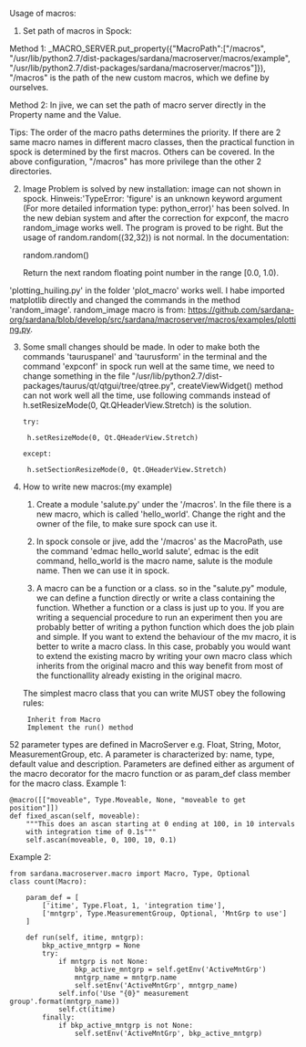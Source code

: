 Usage of macros: 

1. Set path of macros in Spock:

Method 1: 
_MACRO_SERVER.put_property({"MacroPath":["/macros", "/usr/lib/python2.7/dist-packages/sardana/macroserver/macros/example", "/usr/lib/python2.7/dist-packages/sardana/macroserver/macros"]}), "/macros" is the path of the new custom macros, which we define by ourselves. 

Method 2: 
In jive, we can set the path of macro server directly in the Property name and the Value. 

Tips: The order of the macro paths determines the priority. If there are 2 same macro names in different macro classes, then the practical function in spock is determined by the first macros. Others can be covered. In the above configuration, "/macros" has more privilege than the other 2 directories. 


2. Image Problem is solved by new installation: image can not shown in spock. Hinweis:'TypeError: 'figure' is an unknown keyword argument
(For more detailed information type: python_error)' has been solved. In the new debian system and after the correction for expconf, the macro random_image works well. The program is proved to be right. But the usage of random.random((32,32)) is not normal. In the documentation: 
    

    random.random()

    Return the next random floating point number in the range [0.0, 1.0).
    
    
 'plotting_huiling.py' in the folder 'plot_macro' works well. I habe imported matplotlib directly and changed the commands in the method 'random_image'. random_image macro is from: https://github.com/sardana-org/sardana/blob/develop/src/sardana/macroserver/macros/examples/plotting.py.

3.  Some small changes should be made. In oder to make both the commands 'tauruspanel' and 'taurusform' in the terminal and the command 'expconf' in spock run well at the same time, we need to change something in the file "/usr/lib/python2.7/dist-packages/taurus/qt/qtgui/tree/qtree.py", createViewWidget() method can not work well all the time, use following commands instead of h.setResizeMode(0, Qt.QHeaderView.Stretch) is the solution.  


    
        try:
    
         h.setResizeMode(0, Qt.QHeaderView.Stretch)
         
        except:
     
         h.setSectionResizeMode(0, Qt.QHeaderView.Stretch)
         
 
4. How to write new macros:(my example)

    1. Create a module 'salute.py' under the '/macros'. In the file there is a new macro, which is called 'hello_world'. Change the right and the owner of the file, to make sure spock can use it. 

    2. In spock console or jive, add the '/macros' as the MacroPath, use the command 'edmac hello_world salute', edmac is the edit command, hello_world is the macro name, salute is the module name. Then we can use it in spock. 
    
   3.  A macro can be a function or a class.  so in the "salute.py" module, we can define a function directly or write a class containing the function. Whether a function or a class is just up to you. If you are writing a sequencial procedure to run an experiment then you are probably better of writing a python function which does the job plain and simple. If you want to extend the behaviour of the mv macro, it is better to write a macro class. In this case, probably you would want to extend the existing macro by writing your own macro class which inherits from the original macro and this way benefit from most of the functionallity already existing in the original macro.

   
   
   The simplest macro class that you can write MUST obey the following rules:

        Inherit from Macro
        Implement the run() method

52 parameter types are defined in MacroServer e.g. Float, String, Motor, MeasurementGroup, etc. A parameter is characterized by: name, type, default value and description.
Parameters are defined either as argument of the macro decorator for the macro function or as param_def class member for the macro class.
Example 1:

    @macro([["moveable", Type.Moveable, None, "moveable to get position"]])
    def fixed_ascan(self, moveable):
        """This does an ascan starting at 0 ending at 100, in 10 intervals
        with integration time of 0.1s"""
        self.ascan(moveable, 0, 100, 10, 0.1)


Example 2:

    from sardana.macroserver.macro import Macro, Type, Optional
    class count(Macro):

        param_def = [
            ['itime', Type.Float, 1, 'integration time'],
            ['mntgrp', Type.MeasurementGroup, Optional, 'MntGrp to use']
        ]

        def run(self, itime, mntgrp):
            bkp_active_mntgrp = None
            try:
                if mntgrp is not None:
                    bkp_active_mntgrp = self.getEnv('ActiveMntGrp')
                    mntgrp_name = mntgrp.name
                    self.setEnv('ActiveMntGrp', mntgrp_name)
                self.info('Use "{0}" measurement group'.format(mntgrp_name))
                self.ct(itime)
            finally:
                if bkp_active_mntgrp is not None:
                    self.setEnv('ActiveMntGrp', bkp_active_mntgrp)

   
   
